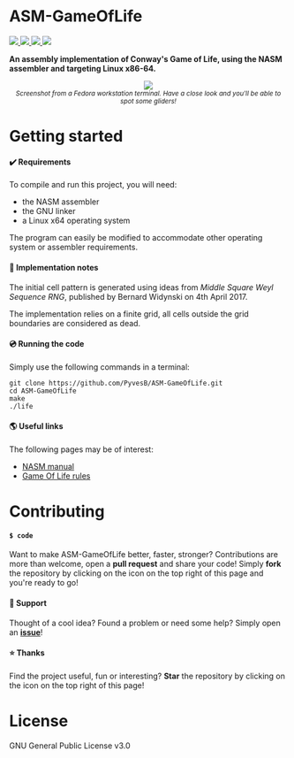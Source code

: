 # ASM-GameOfLife
<a href="https://github.com/PyvesB/ASM-GameOfLife/blob/master/LICENSE">
<img src ="https://img.shields.io/github/license/PyvesB/ASM-GameOfLife.svg" />
</a>
<a href="https://github.com/PyvesB/ASM-GameOfLife/issues">
<img src ="https://img.shields.io/github/issues/PyvesB/ASM-GameOfLife.svg" />
</a>
<a href="https://github.com/PyvesB/ASM-GameOfLife/stargazers">
<img src ="https://img.shields.io/github/stars/PyvesB/ASM-GameOfLife.svg" />
</a>
<a href="https://github.com/PyvesB/ASM-GameOfLife/network">
<img src ="https://img.shields.io/github/forks/PyvesB/ASM-GameOfLife.svg" />
</a>

**An assembly implementation of Conway's Game of Life, using the NASM assembler and targeting Linux x86-64.**

<p align="center">
<img src ="http://images.jupload.fr/1492200371.png" />
<br/>
<i><sub>Screenshot from a Fedora workstation terminal. Have a close look and you'll be able to spot some gliders!</sub></i>
</p>

# Getting started

#### :heavy_check_mark: Requirements

To compile and run this project, you will need:
- the NASM assembler
- the GNU linker
- a Linux x64 operating system

The program can easily be modified to accommodate other operating system or assembler requirements.

#### :page_facing_up: Implementation notes

The initial cell pattern is generated using ideas from *Middle Square Weyl Sequence RNG*, published by Bernard Widynski on 4th April 2017. 

The implementation relies on a finite grid, all cells outside the grid boundaries are considered as dead.

#### :cd: Running the code

Simply use the following commands in a terminal:
```
git clone https://github.com/PyvesB/ASM-GameOfLife.git
cd ASM-GameOfLife
make
./life
```

#### :earth_americas: Useful links

The following pages may be of interest:
- [NASM manual](http://www.nasm.us/xdoc/2.13.01/html/nasmdoc0.html)
- [Game Of Life rules](https://en.wikipedia.org/wiki/Conway%27s_Game_of_Life)

# Contributing

#### `$ code`

Want to make ASM-GameOfLife better, faster, stronger? Contributions are more than welcome, open a **pull request** and share your code! Simply **fork** the repository by clicking on the icon on the top right of this page and you're ready to go!

#### :speech_balloon: Support

Thought of a cool idea? Found a problem or need some help? Simply open an [**issue**](https://github.com/PyvesB/ASM-GameOfLife/issues)!

#### :star: Thanks

Find the project useful, fun or interesting? **Star** the repository by clicking on the icon on the top right of this page!

# License 

GNU General Public License v3.0
